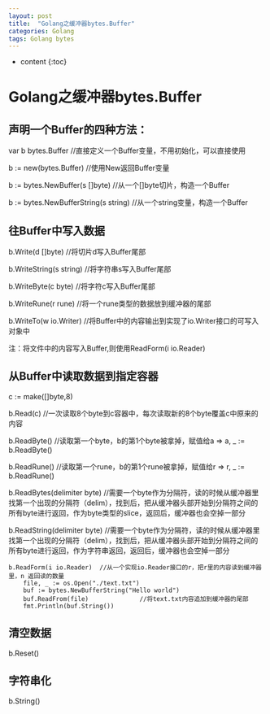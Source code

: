 ```yaml
---
layout: post
title:  "Golang之缓冲器bytes.Buffer"
categories: Golang
tags: Golang bytes
---
```


* content
{:toc}

# Golang之缓冲器bytes.Buffer

## 声明一个Buffer的四种方法：
var b bytes.Buffer       //直接定义一个Buffer变量，不用初始化，可以直接使用

b := new(bytes.Buffer)   //使用New返回Buffer变量

b := bytes.NewBuffer(s []byte)   //从一个[]byte切片，构造一个Buffer

b := bytes.NewBufferString(s string)   //从一个string变量，构造一个Buffer

## 往Buffer中写入数据
b.Write(d []byte)        //将切片d写入Buffer尾部

b.WriteString(s string)  //将字符串s写入Buffer尾部

b.WriteByte(c byte)     //将字符c写入Buffer尾部

b.WriteRune(r rune)     //将一个rune类型的数据放到缓冲器的尾部

b.WriteTo(w io.Writer)  //将Buffer中的内容输出到实现了io.Writer接口的可写入对象中

注：将文件中的内容写入Buffer,则使用ReadForm(i io.Reader)



## 从Buffer中读取数据到指定容器
c := make([]byte,8)

b.Read(c)      //一次读取8个byte到c容器中，每次读取新的8个byte覆盖c中原来的内容

b.ReadByte()   //读取第一个byte，b的第1个byte被拿掉，赋值给a => a, _ := b.ReadByte()

b.ReadRune()   //读取第一个rune，b的第1个rune被拿掉，赋值给r => r, _ := b.ReadRune()

b.ReadBytes(delimiter byte)   //需要一个byte作为分隔符，读的时候从缓冲器里找第一个出现的分隔符（delim），找到后，把从缓冲器头部开始到分隔符之间的所有byte进行返回，作为byte类型的slice，返回后，缓冲器也会空掉一部分

b.ReadString(delimiter byte)  //需要一个byte作为分隔符，读的时候从缓冲器里找第一个出现的分隔符（delim），找到后，把从缓冲器头部开始到分隔符之间的所有byte进行返回，作为字符串返回，返回后，缓冲器也会空掉一部分

```
b.ReadForm(i io.Reader)  //从一个实现io.Reader接口的r，把r里的内容读到缓冲器里，n 返回读的数量
    file, _ := os.Open("./text.txt")    
    buf := bytes.NewBufferString("Hello world")    
    buf.ReadFrom(file)              //将text.txt内容追加到缓冲器的尾部    
    fmt.Println(buf.String())
```



## 清空数据
b.Reset()

## 字符串化
b.String()